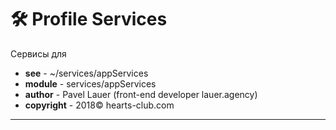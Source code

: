 # 🛠 Profile Services
Сервисы для 

- **see** - ~/services/appServices
- **module** - services/appServices
- **author** - Pavel Lauer (front-end developer lauer.agency) 
- **copyright** - 2018© hearts-club.com
***
